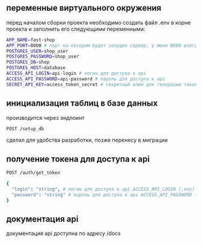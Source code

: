 ## переменные виртуального окружения
перед началом сборки проекта необходимо создать файл .env в корне проекта и заполнить его следующими переменными:

```bash
APP_NAME=fast-shop
APP_PORT=8000 # порт на котором будет запущен сервер, у меня 8000 всегда занят просто
POSTGRES_USER=shop_user
POSTGRES_PASSWORD=shop_user
POSTGRES_DB=shop
POSTGRES_HOST=database
ACCESS_API_LOGIN=api-login # логин для доступа к api
ACCESS_API_PASSWORD=api-password # пароль для доступа к api
SECRET_API_KEY=access_token_secret # секретный ключ для генерации токена
```

## инициализация таблиц в базе данных
производится через эндпоинт

```bash
POST /setup_db
```
сделал для удобства разработки, позже перенесу в миграции

## получение токена для доступа к api

```bash
POST /auth/get_token

{
  "login": "string", # логин для доступа к api ACCESS_API_LOGIN (.env)
  "password": "string" # пароль для доступа к api ACCESS_API_PASSWORD (.env)
}
```

## документация api
документация api доступна по адресу /docs